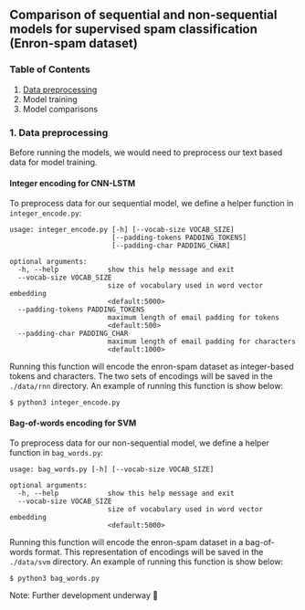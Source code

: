 ## Comparison of sequential and non-sequential models for supervised spam classification (Enron-spam dataset)

### Table of Contents

1. [Data preprocessing](#Data-preprocessing)
2. Model training
3. Model comparisons

### 1. Data preprocessing

Before running the models, we would need to preprocess our text based data for model training. 

#### Integer encoding for CNN-LSTM

To preprocess data for our sequential model, we define a helper function in `integer_encode.py`:

```
usage: integer_encode.py [-h] [--vocab-size VOCAB_SIZE]
                         [--padding-tokens PADDING_TOKENS]
                         [--padding-char PADDING_CHAR]

optional arguments:
  -h, --help            show this help message and exit
  --vocab-size VOCAB_SIZE
                        size of vocabulary used in word vector embedding
                        <default:5000>
  --padding-tokens PADDING_TOKENS
                        maximum length of email padding for tokens
                        <default:500>
  --padding-char PADDING_CHAR
                        maximum length of email padding for characters
                        <default:1000>
```

Running this function will encode the enron-spam dataset as integer-based tokens and characters. The two sets of encodings will be saved in the `./data/rnn` directory. An example of running this function is show below:

```shell
$ python3 integer_encode.py
```
#### Bag-of-words encoding for SVM

To preprocess data for our non-sequential model, we define a helper function in `bag_words.py`:

```
usage: bag_words.py [-h] [--vocab-size VOCAB_SIZE]

optional arguments:
  -h, --help            show this help message and exit
  --vocab-size VOCAB_SIZE
                        size of vocabulary used in word vector embedding
                        <default:5000>
```

Running this function will encode the enron-spam dataset in a bag-of-words format. This representation of encodings will be saved in the `./data/svm` directory. An example of running this function is show below:

```shell
$ python3 bag_words.py
```

Note: Further development underway :snail:
